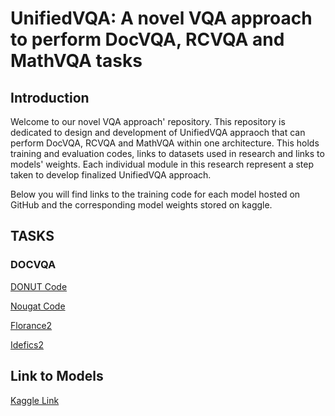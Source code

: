 # UnifiedVQA: A novel VQA approach to perform DocVQA, RCVQA and MathVQA tasks

## Introduction
Welcome to our novel VQA approach' repository. This repository is dedicated to design and development of UnifiedVQA appraoch that can perform DocVQA, RCVQA and MathVQA within one architecture. This holds training and evaluation codes, links to datasets used in research and links to models' weights. Each individual module in this research represent a step taken to develop finalized UnifiedVQA approach.

Below you will find links to the training code for each model hosted on GitHub and the corresponding model weights stored on kaggle.

## TASKS

### DOCVQA

[DONUT Code](DocVQA/DONUT/DONUT_DocVQA.ipynb)

[Nougat Code](DocVQA/Nougat/Nougat_DocVQA.ipynb)

[Florance2](DocVQA/Florance2/Florance2_DocVQA.ipynb)

[Idefics2](DocVQA/Idefics2/Idefics2_DocVQA.ipynb)




## Link to Models
[Kaggle Link](https://kaggle.com/datasets/8dd270c140da54ca2ce135472570b4f2ca44262ffc178ae47edb30bb9c05a0ee)


